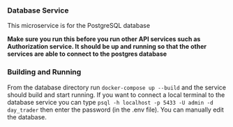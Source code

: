 ### Database Service
This microservice is for the PostgreSQL database

**Make sure you run this before you run other API services such as Authorization service. It should be up and running so that the other services are able to connect to the postgres database**

### Building and Running
From the database directory run `docker-compose up --build` and the service should build and start running. If you want
to connect a local terminal to the database service you can type `psql -h localhost -p 5433 -U admin -d day_trader` then
enter the password (in the .env file). You can manually edit the database.

